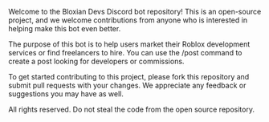Welcome to the Bloxian Devs Discord bot repository! This is an open-source project, and we welcome contributions from anyone who is interested in helping make this bot even better.

The purpose of this bot is to help users market their Roblox development services or find freelancers to hire. You can use the /post command to create a post looking for developers or commissions.

To get started contributing to this project, please fork this repository and submit pull requests with your changes. We appreciate any feedback or suggestions you may have as well.


All rights reserved. Do not steal the code from the open source repository.
